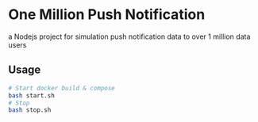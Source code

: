# One Million Push Notification

a Nodejs project for simulation push notification data to over 1 million data users

## Usage

```bash
# Start docker build & compose
bash start.sh
# Stop
bash stop.sh
```
